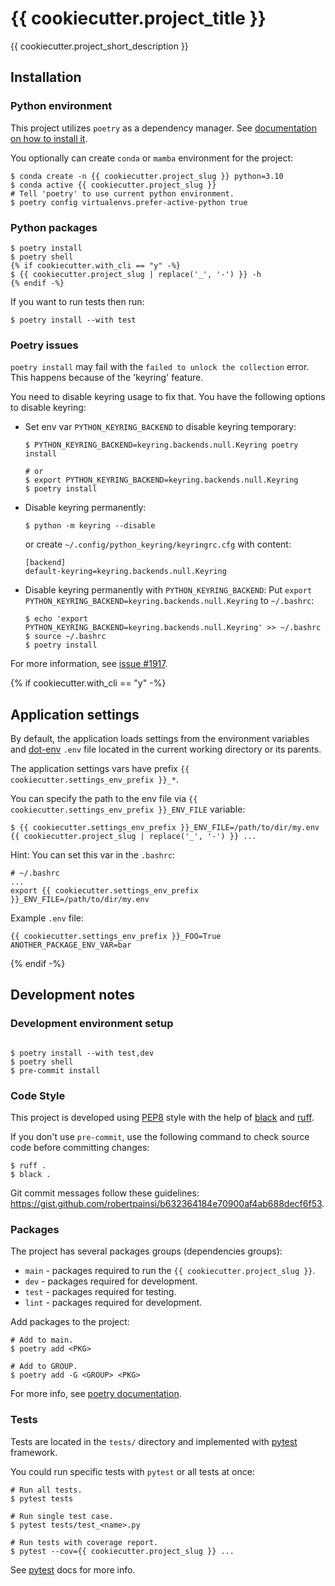 # {{ cookiecutter.project_title }}

{{ cookiecutter.project_short_description }}

## Installation

### Python environment

This project utilizes `poetry` as a dependency manager.
See [documentation on how to install it](https://python-poetry.org/docs/#installing-with-pipx).

You optionally can create `conda` or `mamba` environment for the project:
```shell
$ conda create -n {{ cookiecutter.project_slug }} python=3.10
$ conda active {{ cookiecutter.project_slug }} 
# Tell 'poetry' to use current python environment.
$ poetry config virtualenvs.prefer-active-python true
```

### Python packages

```shell
$ poetry install
$ poetry shell
{% if cookiecutter.with_cli == "y" -%}
$ {{ cookiecutter.project_slug | replace('_', '-') }} -h
{% endif -%}
```

If you want to run tests then run:
```shell
$ poetry install --with test
```

### Poetry issues

`poetry install` may fail with the `failed to unlock the collection` error.
This happens because of the 'keyring' feature.

You need to disable keyring usage to fix that.
You have the following options to disable keyring:

* Set env var `PYTHON_KEYRING_BACKEND` to disable keyring temporary:
  ```shell
  $ PYTHON_KEYRING_BACKEND=keyring.backends.null.Keyring poetry install
  
  # or
  $ export PYTHON_KEYRING_BACKEND=keyring.backends.null.Keyring
  $ poetry install
  ````

* Disable keyring permanently:
  ```shell
  $ python -m keyring --disable
  ```
  
  or create `~/.config/python_keyring/keyringrc.cfg` with content:
  ```
  [backend]
  default-keyring=keyring.backends.null.Keyring
  ```

* Disable keyring permanently with `PYTHON_KEYRING_BACKEND`:
  Put `export PYTHON_KEYRING_BACKEND=keyring.backends.null.Keyring` to `~/.bashrc`:
  ```shell
  $ echo 'export PYTHON_KEYRING_BACKEND=keyring.backends.null.Keyring' >> ~/.bashrc
  $ source ~/.bashrc
  $ poetry install
  ```

For more information, see
[issue #1917](https://github.com/python-poetry/poetry/issues/1917).

{% if cookiecutter.with_cli == "y" -%}
## Application settings

By default, the application loads settings from the environment variables and
[dot-env](https://github.com/theskumar/python-dotenv) `.env` file located in the current working directory or its parents.

The application settings vars have prefix `{{ cookiecutter.settings_env_prefix }}_*`.

You can specify the path to the env file via `{{ cookiecutter.settings_env_prefix }}_ENV_FILE` variable:

```shell
$ {{ cookiecutter.settings_env_prefix }}_ENV_FILE=/path/to/dir/my.env {{ cookiecutter.project_slug | replace('_', '-') }} ... 
```

Hint: You can set this var in the `.bashrc`:

```shell
# ~/.bashrc
...
export {{ cookiecutter.settings_env_prefix }}_ENV_FILE=/path/to/dir/my.env
```

Example `.env` file:

```shell
{{ cookiecutter.settings_env_prefix }}_FOO=True
ANOTHER_PACKAGE_ENV_VAR=bar
```
{% endif -%}

## Development notes

### Development environment setup

```shell

$ poetry install --with test,dev
$ poetry shell
$ pre-commit install
```

### Code Style

This project is developed using [PEP8](https://www.python.org/dev/peps/pep-0008/)
style with the help of [black](https://github.com/psf/black) and
[ruff](https://github.com/charliermarsh/ruff).

If you don't use `pre-commit`, use the following command to check source code before
committing changes:
```shell
$ ruff .
$ black .
```

Git commit messages follow these guidelines:
https://gist.github.com/robertpainsi/b632364184e70900af4ab688decf6f53.

### Packages

The project has several packages groups (dependencies groups):

* `main` - packages required to run the `{{ cookiecutter.project_slug }}`.
* `dev` - packages required for development.
* `test` - packages required for testing.
* `lint` - packages required for development.

Add packages to the project:
```shell
# Add to main.
$ poetry add <PKG>

# Add to GROUP.
$ poetry add -G <GROUP> <PKG>
```

For more info, see [poetry documentation](https://python-poetry.org/docs/managing-dependencies/#adding-a-dependency-to-a-group).

### Tests

Tests are located in the `tests/` directory and implemented with
[pytest](https://docs.pytest.org/en/latest/) framework.

You could run specific tests with `pytest` or all tests at once:
```shell
# Run all tests.
$ pytest tests

# Run single test case.
$ pytest tests/test_<name>.py

# Run tests with coverage report.
$ pytest --cov={{ cookiecutter.project_slug }} ...
```

See [pytest](https://docs.pytest.org/en/latest/) docs for more info.
